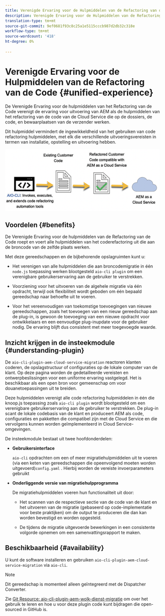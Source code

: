 ```yaml
---
title: Verenigde Ervaring voor de Hulpmiddelen van de Refactoring van de Code
description: Verenigde Ervaring voor de Hulpmiddelen van de Refactoring van de Code
translation-type: tm+mt
source-git-commit: 9ef0681f93c8c25a1e5115cccb987d2db32c318e
workflow-type: tm+mt
source-wordcount: '418'
ht-degree: 0%

---
```



# Verenigde Ervaring voor de Hulpmiddelen van de Refactoring van de Code {#unified-experience}

De Verenigde Ervaring voor de hulpmiddelen van het Refactoring van de Code verenigt de ervaring voor uitvoering van AEM als de hulpmiddelen van het refactoring van de code van de Cloud Service die op de dossiers, de code, en bewaarplaatsen van de verzender werken.

Dit hulpmiddel vermindert de ingewikkeldheid van het gebruiken van code refactoring hulpmiddelen, met elk die verschillende uitvoeringsvereisten in termen van installatie, opstelling en uitvoering hebben.

![afbeelding](/help/move-to-cloud-service/assets/unified-one.png)

## Voordelen {#benefits}

De Verenigde Ervaring voor de hulpmiddelen van de Refactoring van de Code roept en voert alle hulpmiddelen van het coderefactoring uit die aan de broncode van de zelfde plaats werken.

Met deze gereedschappen en de bijbehorende opslagruimten kunt u:

* Het verenigen van alle hulpmiddelen die aan broncodemigratie in één `node.js` toepassing werken blootgesteld `aio-cli plugin` om een verenigbare gebruikerservaring aan de gebruiker te verstrekken.

* Voorziening voor het uitvoeren van de algehele migratie via één opdracht, terwijl ook flexibiliteit wordt geboden om één bepaald gereedschap naar behoefte uit te voeren.

* Voor het vereenvoudigen van toekomstige toevoegingen van nieuwe gereedschappen, zoals het toevoegen van een nieuw gereedschap aan de plug-in, is gewoon de toevoeging van een nieuwe opdracht voor ontwikkelaars en een eenvoudige plug-inupdate voor de gebruiker nodig. De ervaring blijft dus consistent met meer toegevoegde waarde.

## Inzicht krijgen in de insteekmodule {#understanding-plugin}

De `aio-cli-plugin-aem-cloud-service-migration` reactoren klanten coderen, de opslagstructuur of configuraties op de lokale computer van de klant. Op deze pagina worden de gedetailleerde vereisten en ontwerpbeslissingen voor een uniforme ervaring vastgelegd.
Het is beschikbaar als een open bron voor gemeenschap om voor douanetoepassingen uit te breiden.

Deze hulpmiddelen verenigt alle code refactoring hulpmiddelen in één die knoop.js toepassing zoals `aio-cli plugin` wordt blootgesteld om een verenigbare gebruikerservaring aan de gebruiker te verstrekken. De plug-in scant de lokale codebasis van de klant en produceert AEM als code, configuraties en pakketten die compatibel zijn met de Cloud Service en die vervolgens kunnen worden geïmplementeerd in Cloud Service-omgevingen.

De insteekmodule bestaat uit twee hoofdonderdelen:

* **Gebruikersinterface**

   `aio-cli` opdrachten om een of meer migratiehulpmiddelen uit te voeren (via een keten van gereedschappen die opeenvolgend moeten worden uitgevoerd)`config.yaml` . Hierbij worden de vereiste invoerparameters gebruikt

* **Onderliggende versie van migratiehulpprogramma**

   De migratiehulpmiddelen voeren hun functionaliteit uit door:

   * Het scannen van de respectieve sectie van de code van de klant en het uitvoeren van de migratie (gebaseerd op code-implementatie voor beste praktijken) om de output te produceren die dan kan worden bevestigd en worden opgesteld.

   * De tijdens de migratie uitgevoerde bewerkingen in een consistente volgorde opnemen om een samenvattingsrapport te maken.

## Beschikbaarheid {#availability}

U kunt de software installeren en gebruiken `aio-cli-plugin-aem-cloud-service-migration` via `aio-cli`.

>[!NOTE]
>Dit gereedschap is momenteel alleen geïntegreerd met de Dispatcher Converter.

Zie [Git Resource: aio-cli-plugin-aem-wolk-dienst-migratie](https://github.com/adobe/aio-cli-plugin-aem-cloud-service-migration) om over het gebruik te leren en hoe u voor deze plugin code kunt bijdragen die open-sourced in GitHub is.

